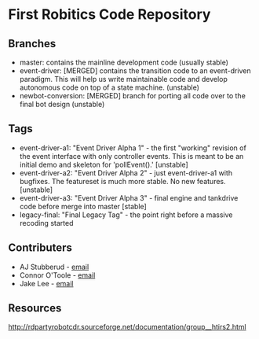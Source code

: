 First Robitics Code Repository
===============================
Branches
--------
- master: contains the mainline development code (usually stable)
- event-driver: [MERGED] contains the transition code to an event-driven paradigm.  This will help us write maintainable code and develop autonomous code on top of a state machine. (unstable)
- newbot-conversion: [MERGED] branch for porting all code over to the final bot design (unstable)

Tags
--------
- event-driver-a1: "Event Driver Alpha 1" - the first "working" revision of the event interface with only controller events.  This is meant to be an initial demo and skeleton for 'pollEvent().' [unstable]
- event-driver-a2: "Event Driver Alpha 2" - just event-driver-a1 with bugfixes.  The featureset is much more stable.  No new features. [unstable]
- event-driver-a3: "Event Driver Alpha 3" - final engine and tankdrive code before merge into master [stable]
- legacy-final: "Final Legacy Tag" - the point right before a massive recoding started

Contributers
-------------

- AJ Stubberud - [email][email-aj]
- Connor O'Toole - [email][email-connor]
- Jake Lee - [email][email-jake]

[email-aj]: mailto:stubberudaj@gmail.com
[email-connor]: mailto:connorot@gmail.com
[email-jake]: mailto:louisol@gmail.com

Resources
----------
http://rdpartyrobotcdr.sourceforge.net/documentation/group__htirs2.html
